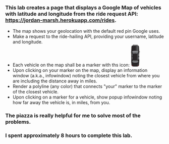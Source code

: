 ### This lab creates a page that displays a Google Map of vehicles with latitude and longitude from the ride request API: https://jordan-marsh.herokuapp.com/rides. 

* The map shows your geolocation with the default red pin Google uses.
* Make a request to the ride-hailing API, providing your username, latitude and longitude.
* Each vehicle on the map shall be a marker with ths icon: ![car.png](car.png "car.png")
* Upon clicking on your marker on the map, display an information window (a.k.a., infowindow) noting the closest vehicle from where you are including the distance away in miles.
* Render a polyline (any color) that connects "your" marker to the marker of the closest vehicle.
* Upon clicking on a marker for a vehicle, show popup infowindow noting how far away the vehicle is, in miles, from you.

### The piazza is really helpful for me to solve most of the problems.

### I spent approximately 8 hours to complete this lab.